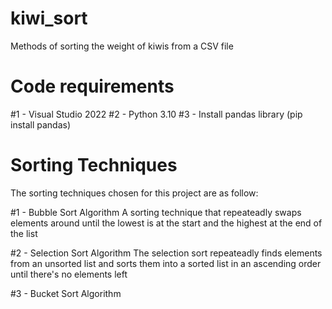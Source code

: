# kiwi_sort
Methods of sorting the weight of kiwis from a CSV file

# Code requirements
#1 - Visual Studio 2022
#2 - Python 3.10
#3 - Install pandas library (pip install pandas)

# Sorting Techniques
The sorting techniques chosen for this project are as follow:

#1 - Bubble Sort Algorithm
A sorting technique that repeateadly swaps elements around until the lowest is at the start and the highest at the end of the list

#2 - Selection Sort Algorithm
The selection sort repeateadly finds elements from an unsorted list and sorts them into a sorted list in an ascending order until there's no elements left

#3 - Bucket Sort Algorithm
